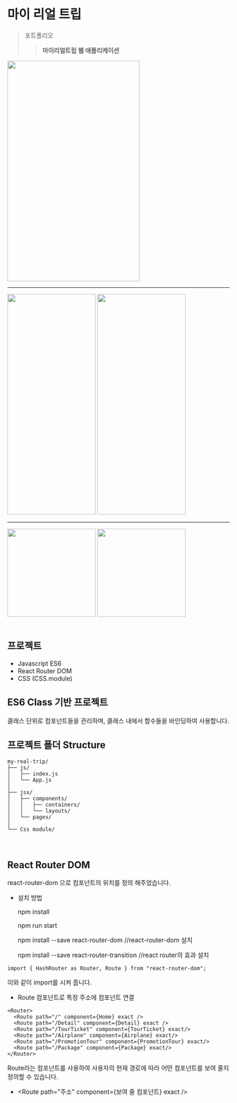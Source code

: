 마이 리얼 트립
===============

>포트폴리오 
>>**마이리얼트립 웹 애플리케이션**

<img width="300" height="500" src="https://user-images.githubusercontent.com/59439454/73727875-a698d100-4775-11ea-9318-5922763e7759.png">   

---------------------------------------------

<div>
  <img width="200" height="500" src="https://user-images.githubusercontent.com/59439454/73727877-a698d100-4775-11ea-99a1-a1fe5f76ec4c.png">
  <img width="200" height="500" src="https://user-images.githubusercontent.com/59439454/73727878-a698d100-4775-11ea-9699-7f7e74895658.png">
</div>   

---------------------------------------------

  <img width="200" src="https://user-images.githubusercontent.com/59439454/73727879-a7316780-4775-11ea-9f55-5560fa105ca3.png">
  <img width="200" src="https://user-images.githubusercontent.com/59439454/73727880-a7316780-4775-11ea-8aff-acb5f154bf02.png">

<br>
<br>

## 프로젝트

* Javascript ES6   
* React Router DOM   
* CSS (CSS.module)  

## ES6 Class 기반 프로젝트

클래스 단위로 컴포넌트들을 관리하며, 클래스 내에서 함수들을 바인딩하여 사용합니다.

## 프로젝트 폴더 Structure
```
my-real-trip/
├── js/
│   ├── index.js
│   └── App.js
│
├── jsx/
│   ├── components/
│   │   ├── containers/
│   │   └── layouts/
│   └── pages/
│
└── Css module/
```

<br>

## React Router DOM
react-router-dom 으로 컴포넌트의 위치를 정의 해주었습니다.

* 설치 방법

  npm install

  npm run start

  npm install --save react-router-dom          //react-router-dom 설치

  npm install --save react-router-transition   //react router의 효과 설치
  
```
import { HashRouter as Router, Route } from "react-router-dom";
```
이와 같이 import를 시켜 줍니다.
<br>
* Route 컴포넌트로 특정 주소에 컴포넌트 연결
```
<Router>
  <Route path="/" component={Home} exact />
  <Route path="/Detail" component={Detail} exact />
  <Route path="/TourTicket" component={TourTicket} exact/>
  <Route path="/Airplane" component={Airplane} exact/>
  <Route path="/PromotionTour" component={PromotionTour} exact/>
  <Route path="/Package" component={Package} exact/>
</Router>
```
Route라는 컴포넌트를 사용하여 사용자의 현재 경로에 따라 어떤 컴포넌트를 보여 줄지 정의할 수 있습니다.
<br>
+ <Route path="주소" component={보여 줄 컴포넌트} exact />
